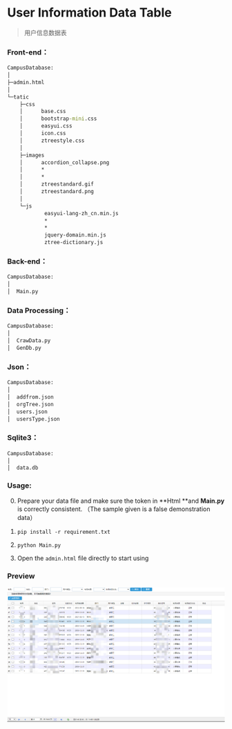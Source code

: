 # User Information Data Table

> 用户信息数据表

### Front-end：

```cmd
CampusDatabase:
│  
├─admin.html
│
└─tatic
    ├─css
    │      base.css
    │      bootstrap-mini.css
    │      easyui.css
    │      icon.css
    │      ztreestyle.css
    │
    ├─images
    │      accordion_collapse.png
    │      *
    │      *
    │      ztreestandard.gif
    │      ztreestandard.png
    │
    └─js
            easyui-lang-zh_cn.min.js
            *
            *
            jquery-domain.min.js
            ztree-dictionary.js

```

### Back-end：

```cmd
CampusDatabase:
│  
│  Main.py
```

### Data Processing：
```cmd
CampusDatabase:
│  
│  CrawData.py
│  GenDb.py
```
### Json：

```cmd
CampusDatabase:
│  
│  addfrom.json
│  orgTree.json
│  users.json
│  usersType.json
```

### Sqlite3：

```cmd
CampusDatabase:
│  
│  data.db
```

### Usage:

0. Prepare your data file and make sure the token in **Html **and **Main.py** is correctly consistent. （The sample given is a false demonstration data）

1. `pip install -r requirement.txt`
2. `python Main.py`
3. Open the `admin.html` file directly to start using

### Preview

![](images/preview.png)
